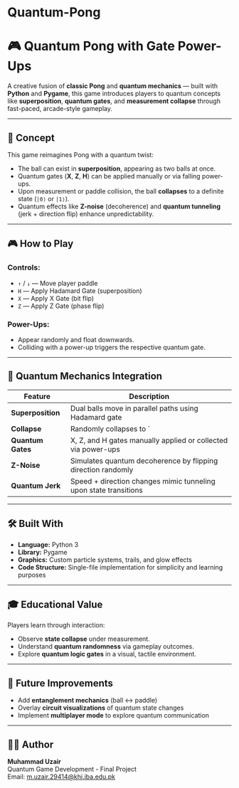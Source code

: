 # Quantum-Pong

# 🎮 Quantum Pong with Gate Power-Ups

A creative fusion of **classic Pong** and **quantum mechanics** — built with **Python** and **Pygame**, this game introduces players to quantum concepts like **superposition**, **quantum gates**, and **measurement collapse** through fast-paced, arcade-style gameplay.

---

## 🧠 Concept

This game reimagines Pong with a quantum twist:

- The ball can exist in **superposition**, appearing as two balls at once.
- Quantum gates (**X**, **Z**, **H**) can be applied manually or via falling power-ups.
- Upon measurement or paddle collision, the ball **collapses** to a definite state (`|0⟩` or `|1⟩`).
- Quantum effects like **Z-noise** (decoherence) and **quantum tunneling** (jerk + direction flip) enhance unpredictability.

---

## 🎮 How to Play

### Controls:
- `↑` / `↓` — Move player paddle
- `H` — Apply Hadamard Gate (superposition)
- `X` — Apply X Gate (bit flip)
- `Z` — Apply Z Gate (phase flip)

### Power-Ups:
- Appear randomly and float downwards.
- Colliding with a power-up triggers the respective quantum gate.

---

## 🌌 Quantum Mechanics Integration

| Feature            | Description                                                                 |
|--------------------|-----------------------------------------------------------------------------|
| **Superposition**  | Dual balls move in parallel paths using Hadamard gate                      |
| **Collapse**       | Randomly collapses to `|0⟩` or `|1⟩` on contact or timeout                  |
| **Quantum Gates**  | X, Z, and H gates manually applied or collected via power-ups              |
| **Z-Noise**        | Simulates quantum decoherence by flipping direction randomly               |
| **Quantum Jerk**   | Speed + direction changes mimic tunneling upon state transitions           |

---

## 🛠️ Built With

- **Language:** Python 3
- **Library:** Pygame
- **Graphics:** Custom particle systems, trails, and glow effects
- **Code Structure:** Single-file implementation for simplicity and learning purposes

---

## 🎓 Educational Value

Players learn through interaction:

- Observe **state collapse** under measurement.
- Understand **quantum randomness** via gameplay outcomes.
- Explore **quantum logic gates** in a visual, tactile environment.

---

## 🧪 Future Improvements

- Add **entanglement mechanics** (ball ↔ paddle)
- Overlay **circuit visualizations** of quantum state changes
- Implement **multiplayer mode** to explore quantum communication

---

## 👨‍🎓 Author

**Muhammad Uzair**  
Quantum Game Development - Final Project  
Email: [m.uzair.29414@khi.iba.edu.pk](mailto:m.uzair.29414@khi.iba.edu.pk)




